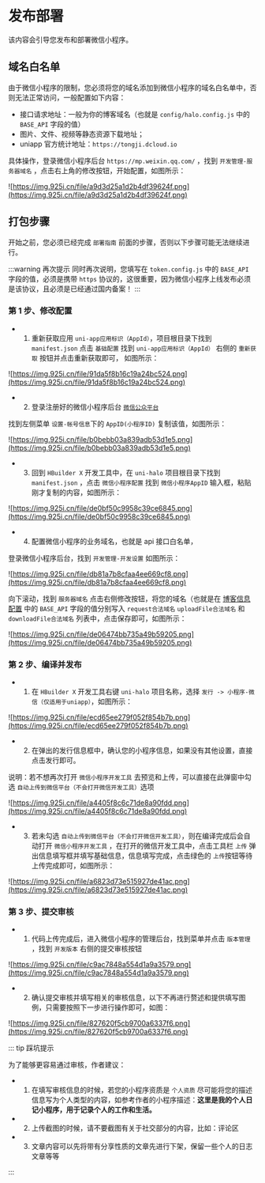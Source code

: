 # 发布部署

该内容会引导您发布和部署微信小程序。

## 域名白名单

由于微信小程序的限制，您必须将您的域名添加到微信小程序的域名白名单中，否则无法正常访问，一般配置如下内容：

- 接口请求地址：一般为你的博客域名（也就是 `config/halo.config.js` 中的 `BASE_API` 字段的值）
- 图片、文件、视频等静态资源下载地址；
- uniapp 官方统计地址：`https://tongji.dcloud.io`

具体操作，登录微信小程序后台 `https://mp.weixin.qq.com/` ，找到 `开发管理-服务器域名` ，点击右上角的修改按钮，开始配置，如图所示：

![https://img.925i.cn/file/a9d3d25a1d2b4df39624f.png](https://img.925i.cn/file/a9d3d25a1d2b4df39624f.png)

## 打包步骤

开始之前，您必须已经完成 `部署指南` 前面的步骤，否则以下步骤可能无法继续进行。

:::warning 再次提示
同时再次说明，您填写在 `token.config.js` 中的 `BASE_API` 字段的值，必须是携带 `https` 协议的，这很重要，因为微信小程序上线发布必须是该协议，且必须是已经通过国内备案！
:::

### 第 1 步、修改配置

- 1. 重新获取应用 `uni-app应用标识（AppId）`，项目根目录下找到 `manifest.json` 点击 `基础配置` 找到 `uni-app应用标识（AppId）` 右侧的 `重新获取` 按钮并点击重新获取即可， 如图所示：

![https://img.925i.cn/file/91da5f8b16c19a24bc524.png](https://img.925i.cn/file/91da5f8b16c19a24bc524.png)

- 2. 登录注册好的微信小程序后台 [`微信公众平台`](https://mp.weixin.qq.com/)

找到左侧菜单 `设置-帐号信息`下的 `AppID(小程序ID)` 复制该值，如图所示：

![https://img.925i.cn/file/b0bebb03a839adb53d1e5.png](https://img.925i.cn/file/b0bebb03a839adb53d1e5.png)

- 3. 回到 `HBuilder X` 开发工具中，在 `uni-halo` 项目根目录下找到 `manifest.json` ，点击 `微信小程序配置` 找到 `微信小程序AppID` 输入框，粘贴刚才复制的内容，如图所示：

![https://img.925i.cn/file/de0bf50c9958c39ce6845.png](https://img.925i.cn/file/de0bf50c9958c39ce6845.png)

- 4. 配置微信小程序的业务域名，也就是 api 接口白名单，

登录微信小程序后台，找到 `开发管理-开发设置` 如图所示：

![https://img.925i.cn/file/db81a7b8cfaa4ee669cf8.png](https://img.925i.cn/file/db81a7b8cfaa4ee669cf8.png)

向下滚动，找到 `服务器域名` 点击右侧修改按钮，将您的域名（也就是在 [博客信息配置](/deploy/config.html#二、博客信息配置) 中的 `BASE_API` 字段的值分别写入 `request合法域名` `uploadFile合法域名` 和 `downloadFile合法域名` 列表中，点击保存即可，如图所示：

![https://img.925i.cn/file/de06474bb735a49b59205.png](https://img.925i.cn/file/de06474bb735a49b59205.png)

### 第 2 步、编译并发布

- 1. 在 `HBuilder X` 开发工具右键 `uni-halo` 项目名称，选择 `发行 -> 小程序-微信（仅适用于uniapp）`，如图所示：

![https://img.925i.cn/file/ecd65ee279f052f854b7b.png](https://img.925i.cn/file/ecd65ee279f052f854b7b.png)

- 2. 在弹出的发行信息框中，确认您的小程序信息，如果没有其他设置，直接点击发行即可。

说明：若不想再次打开 `微信小程序开发工具` 去预览和上传，可以直接在此弹窗中勾选 `自动上传到微信平台（不会打开微信开发工具）`选项

![https://img.925i.cn/file/a4405f8c6c71de8a90fdd.png](https://img.925i.cn/file/a4405f8c6c71de8a90fdd.png)

- 3. 若未勾选 `自动上传到微信平台（不会打开微信开发工具）`，则在编译完成后会自动打开 `微信小程序开发工具` ，在打开的微信开发工具中，点击工具栏 `上传` 弹出信息填写框并填写基础信息，信息填写完成，点击绿色的 `上传`按钮等待上传完成即可，如图所示：

![https://img.925i.cn/file/a6823d73e515927de41ac.png](https://img.925i.cn/file/a6823d73e515927de41ac.png)

### 第 3 步、提交审核

- 1. 代码上传完成后，进入微信小程序的管理后台，找到菜单并点击 `版本管理` ，找到 `开发版本` 右侧的提交审核按钮

![https://img.925i.cn/file/c9ac7848a554d1a9a3579.png](https://img.925i.cn/file/c9ac7848a554d1a9a3579.png)

- 2. 确认提交审核并填写相关的审核信息，以下不再进行赘述和提供填写图例，只需要按照下一步进行操作即可，如图：

![https://img.925i.cn/file/827620f5cb9700a6337f6.png](https://img.925i.cn/file/827620f5cb9700a6337f6.png)

::: tip 踩坑提示

为了能够更容易通过审核，作者建议：

- 1. 在填写审核信息的时候，若您的小程序资质是 `个人资质` 尽可能将您的描述信息写为个人类型的内容，如参考作者的小程序描述：**这里是我的个人日记小程序，用于记录个人的工作和生活。**

- 2. 上传截图的时候，请不要截图有关于社交部分的内容，比如：评论区

- 3. 文章内容可以先将带有分享性质的文章先进行下架，保留一些个人的日志文章等等

:::

